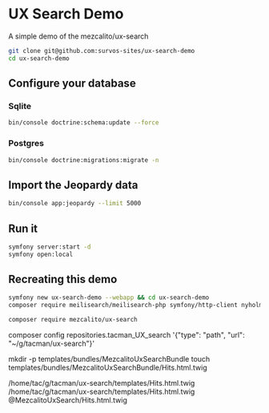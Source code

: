 # UX Search Demo

A simple demo of the mezcalito/ux-search

```bash
git clone git@github.com:survos-sites/ux-search-demo 
cd ux-search-demo
```

## Configure your database

### Sqlite

```bash
bin/console doctrine:schema:update --force
```

### Postgres

```bash
bin/console doctrine:migrations:migrate -n
```

## Import the Jeopardy data

```bash
bin/console app:jeopardy --limit 5000
```

## Run it

```bash
symfony server:start -d
symfony open:local
```

## Recreating this demo


```bash
symfony new ux-search-demo --webapp && cd ux-search-demo
composer require meilisearch/meilisearch-php symfony/http-client nyholm/psr7:^1.0

composer require mezcalito/ux-search
```

composer config repositories.tacman_UX_search '{"type": "path", "url": "~/g/tacman/ux-search"}'

mkdir -p templates/bundles/MezcalitoUxSearchBundle
touch templates/bundles/MezcalitoUxSearchBundle/Hits.html.twig



/home/tac/g/tacman/ux-search/templates/Hits.html.twig
/home/tac/g/tacman/ux-search/templates/Hits.html.twig
@MezcalitoUxSearch/Hits.html.twig
                                
